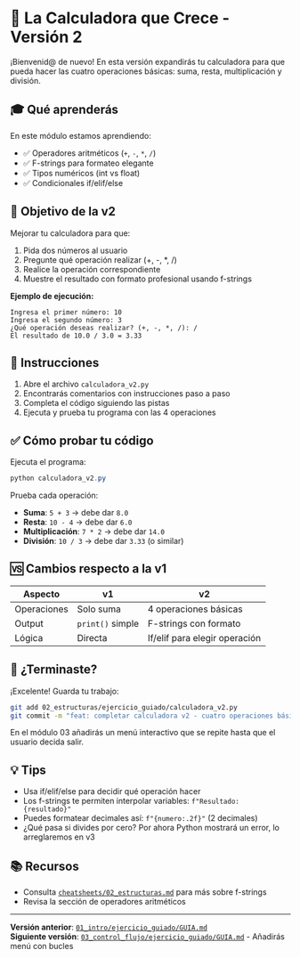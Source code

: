 # 🎯 La Calculadora que Crece - Versión 2

¡Bienvenid@ de nuevo! En esta versión expandirás tu calculadora para que pueda hacer las cuatro operaciones básicas: suma, resta, multiplicación y división.

## 🎓 Qué aprenderás

En este módulo estamos aprendiendo:
- ✅ Operadores aritméticos (`+`, `-`, `*`, `/`)
- ✅ F-strings para formateo elegante
- ✅ Tipos numéricos (int vs float)
- ✅ Condicionales if/elif/else

## 🎯 Objetivo de la v2

Mejorar tu calculadora para que:
1. Pida dos números al usuario
2. Pregunte qué operación realizar (+, -, *, /)
3. Realice la operación correspondiente
4. Muestre el resultado con formato profesional usando f-strings

**Ejemplo de ejecución:**
```
Ingresa el primer número: 10
Ingresa el segundo número: 3
¿Qué operación deseas realizar? (+, -, *, /): /
El resultado de 10.0 / 3.0 = 3.33
```

## 📝 Instrucciones

1. Abre el archivo `calculadora_v2.py`
2. Encontrarás comentarios con instrucciones paso a paso
3. Completa el código siguiendo las pistas
4. Ejecuta y prueba tu programa con las 4 operaciones

## ✅ Cómo probar tu código

Ejecuta el programa:
```powershell
python calculadora_v2.py
```

Prueba cada operación:
- **Suma**: `5 + 3` → debe dar `8.0`
- **Resta**: `10 - 4` → debe dar `6.0`
- **Multiplicación**: `7 * 2` → debe dar `14.0`
- **División**: `10 / 3` → debe dar `3.33` (o similar)

## 🆚 Cambios respecto a la v1

| Aspecto | v1 | v2 |
|---------|----|----|
| Operaciones | Solo suma | 4 operaciones básicas |
| Output | `print()` simple | F-strings con formato |
| Lógica | Directa | If/elif para elegir operación |

## 🚀 ¿Terminaste?

¡Excelente! Guarda tu trabajo:
```bash
git add 02_estructuras/ejercicio_guiado/calculadora_v2.py
git commit -m "feat: completar calculadora v2 - cuatro operaciones básicas"
```

En el módulo 03 añadirás un menú interactivo que se repite hasta que el usuario decida salir.

## 💡 Tips

- Usa if/elif/else para decidir qué operación hacer
- Los f-strings te permiten interpolar variables: `f"Resultado: {resultado}"`
- Puedes formatear decimales así: `f"{numero:.2f}"` (2 decimales)
- ¿Qué pasa si divides por cero? Por ahora Python mostrará un error, lo arreglaremos en v3

## 📚 Recursos

- Consulta [`cheatsheets/02_estructuras.md`](../../cheatsheets/02_estructuras.md) para más sobre f-strings
- Revisa la sección de operadores aritméticos

---

**Versión anterior**: [`01_intro/ejercicio_guiado/GUIA.md`](../../01_intro/ejercicio_guiado/GUIA.md)  
**Siguiente versión**: [`03_control_flujo/ejercicio_guiado/GUIA.md`](../../03_control_flujo/ejercicio_guiado/GUIA.md) - Añadirás menú con bucles
